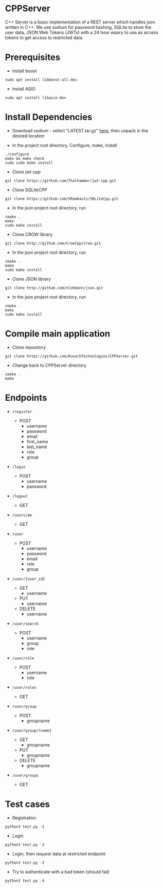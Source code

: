 # CPPServer
C++ Server is a basic implementation of a REST server which handles json written in C++.  We use sodium for password hashing, SQLite to store the user data, JSON Web Tokens (JWTs) with a 24 hour expiry to use as access tokens to get access to restricted data.

# Prerequisites

* Install boost
```
sudo apt install libboost-all-dev
```

* Install ASIO
```
sudo apt install libasio-dev
```

# Install Dependencies

* Download sodium - select "LATEST.tar.gz" [here](https://download.libsodium.org/libsodium/releases/), then unpack in the desired location

* In the project root directory, Configure, make, install
```
./configure
make && make check
sudo sudo make install
```

* Clone jwt-cpp
```
git clone https://github.com/Thalhammer/jwt-cpp.git
```

* Clone SQLiteCPP

```
git clone https://github.com/SRombauts/SQLiteCpp.git
```

* In the json project root directory, run

```
cmake .
make
sudo make install
```

* Clone CROW library

```
git clone http://github.com/CrowCpp/Crow.git
```

* In the json project root directory, run

```
cmake .
make
sudo make install
```

* Clone JSON library

```
git clone http://github.com/nlohmann/json.git
```

* In the json project root directory, run

```
cmake .
make
sudo make install
```

# Compile main application

* Clone repository
```
git clone https://github.com/KovachTechnologies/CPPServer.git
```

* Change back to CPPServer directory
```
cmake .
make
```

# Endpoints

- `/register`
    - POST
        - username
        - password
        - email
        - first_name
        - last_name
        - role
        - group

- `/login`
    - POST
        - username
        - password

- `/logout`
    - GET

- `/users/me`
    - GET

- `/user`
    - POST
        - username
        - password
        - email
        - role
        - group

- `/user/{user_id}`
    - GET
        - username
    - PUT
        - username
    - DELETE
        - username

- `/user/search`
    - POST
        - username
        - group
        - role

- `/user/role`
    - POST
        - username
        - role

- `/user/roles`
    - GET

- `/user/group`
    - POST
        - groupname

- `/user/group/(name}`
    - GET
        - groupname
    - PUT
        - groupname
    - DELETE
        - groupname

- `/user/groups`
    - GET

# Test cases 

* Registration
```
python3 test.py -1
```

* Login 
```
python3 test.py -2
```

* Login, then request data at restricted endpoint 
```
python3 test.py -3
```

* Try to authenticate with a bad token (should fail) 
```
python3 test.py -4
```


